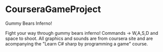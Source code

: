 # CourseraGameProject
Gummy Bears Inferno!

Fight your way through gummy bears inferno!
Commands -> W,A,S,D and space to shoot.
All graphics and sounds are from coursera site and are acompanying the "Learn C# sharp by programming a game" course.
